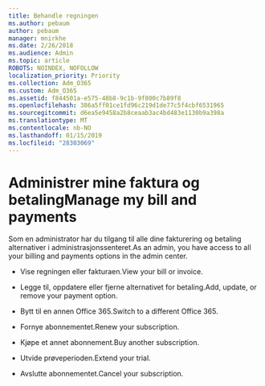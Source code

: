 ```yaml
---
title: Behandle regningen
ms.author: pebaum
author: pebaum
manager: mnirkhe
ms.date: 2/26/2018
ms.audience: Admin
ms.topic: article
ROBOTS: NOINDEX, NOFOLLOW
localization_priority: Priority
ms.collection: Adm_O365
ms.custom: Adm_O365
ms.assetid: f844501a-e575-48b8-9c1b-9f800c7b89f8
ms.openlocfilehash: 386a5ff01ce1fd96c219d1de77c5f4cbf6531965
ms.sourcegitcommit: d6ea5e9458a2b8ceaab3ac4bd483e1130b9a398a
ms.translationtype: MT
ms.contentlocale: nb-NO
ms.lasthandoff: 01/15/2019
ms.locfileid: "28303069"
---
```

# <a name="manage-my-bill-and-payments"></a><span data-ttu-id="d69db-102">Administrer mine faktura og betaling</span><span class="sxs-lookup"><span data-stu-id="d69db-102">Manage my bill and payments</span></span>

<span data-ttu-id="d69db-103">Som en administrator har du tilgang til alle dine fakturering og betaling alternativer i administrasjonssenteret.</span><span class="sxs-lookup"><span data-stu-id="d69db-103">As an admin, you have access to all your billing and payments options in the admin center.</span></span>
  
- <span data-ttu-id="d69db-104">Vise regningen eller fakturaen.</span><span class="sxs-lookup"><span data-stu-id="d69db-104">View your bill or invoice.</span></span>
    
- <span data-ttu-id="d69db-105">Legge til, oppdatere eller fjerne alternativet for betaling.</span><span class="sxs-lookup"><span data-stu-id="d69db-105">Add, update, or remove your payment option.</span></span>
    
- <span data-ttu-id="d69db-106">Bytt til en annen Office 365.</span><span class="sxs-lookup"><span data-stu-id="d69db-106">Switch to a different Office 365.</span></span>
    
- <span data-ttu-id="d69db-107">Fornye abonnementet.</span><span class="sxs-lookup"><span data-stu-id="d69db-107">Renew your subscription.</span></span>
    
- <span data-ttu-id="d69db-108">Kjøpe et annet abonnement.</span><span class="sxs-lookup"><span data-stu-id="d69db-108">Buy another subscription.</span></span>
    
- <span data-ttu-id="d69db-109">Utvide prøveperioden.</span><span class="sxs-lookup"><span data-stu-id="d69db-109">Extend your trial.</span></span>
    
- <span data-ttu-id="d69db-110">Avslutte abonnementet.</span><span class="sxs-lookup"><span data-stu-id="d69db-110">Cancel your subscription.</span></span>
    

